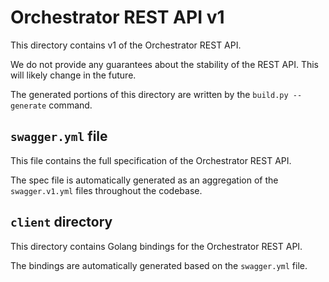 # Orchestrator REST API v1

This directory contains v1 of the Orchestrator REST API.

We do not provide any guarantees about the stability of the REST API. This will likely change in the future.

The generated portions of this directory are written by the `build.py --generate` command.

## `swagger.yml` file

This file contains the full specification of the Orchestrator REST API.

The spec file is automatically generated as an aggregation of the `swagger.v1.yml` files throughout the codebase.

## `client` directory

This directory contains Golang bindings for the Orchestrator REST API.

The bindings are automatically generated based on the `swagger.yml` file.
